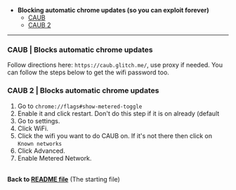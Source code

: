   * **Blocking automatic chrome updates (so you can exploit forever)**
     - [CAUB](#caub--blocks-automatic-chrome-updates)
     - [CAUB 2](#caub-2--blocks-automatic-chrome-updates)
--- 
### CAUB | Blocks automatic chrome updates
Follow directions here: `https://caub.glitch.me/`, use proxy if needed.
You can follow the steps below to get the wifi password too.

### CAUB 2 | Blocks automatic chrome updates
1. Go to `chrome://flags#show-metered-toggle`
2. Enable it and click restart. Don't do this step if it is on already (default
3. Go to settings.
4. Click WiFi.
5. Click the wifi you want to do CAUB on. If it's not there then click on `Known networks`
6. Click Advanced.
7. Enable Metered Network.

<br> **Back to [README file](https://github.com/wea-f/ByePassHub/blob/main/Exploits/README.md)** (The starting file)
